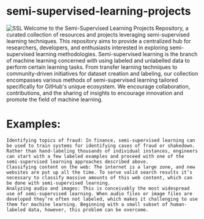 # semi-supervised-learning-projects
![SSL](https://miro.medium.com/v2/resize:fit:1400/0*pBbvLkyhoyLYpFFV)
Welcome to the Semi-Supervised Learning Projects Repository, a curated collection of resources and projects leveraging semi-supervised learning techniques. This repository aims to provide a centralized hub for researchers, developers, and enthusiasts interested in exploring semi-supervised learning methodologies. Semi-supervised learning is the branch of machine learning concerned with using labeled and unlabelled data to perform certain learning tasks.
From transfer learning techniques to community-driven initiatives for dataset creation and labeling, our collection encompasses various methods of semi-supervised learning tailored specifically for GitHub's unique ecosystem. We encourage collaboration, contributions, and the sharing of insights to encourage innovation and promote the field of machine learning.

# Examples:
    Identifying topics of fraud: In finance, semi-supervised learning can be used to train systems for identifying cases of fraud or shakedown. Rather than hand-labeling thousands of individual instances, engineers can start with a few labeled examples and proceed with one of the semi-supervised learning approaches described above.
    Classifying content on the web: The internet is a large zone, and new websites are put up all the time. To serve valid search results it’s necessary to classify massive amounts of this web content, which can be done with semi-supervised learning.
    Analyzing audio and images: This is conceivably the most widespread use of semi-supervised learning. When audio files or image files are developed they’re often not labeled, which makes it challenging to use them for machine learning. Beginning with a small subset of human-labeled data, however, this problem can be overcome.


